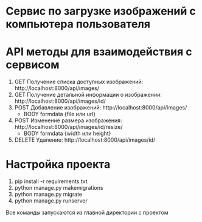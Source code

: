 <h1>Сервис по загрузке изображений с компьютера пользователя</h1>

# API методы для взаимодействия с сервисом
1. GET Получение списка доступных изображений: http://localhost:8000/api/images/
2. GET Получение детальной информации о изображении: http://localhost:8000/api/images/id/
3. POST Добавление изображений: http://localhost:8000/api/images/
   * BODY formdata {file или url}
4. POST Изменение размера изображения: http://localhost:8000/api/images/id/resize/
   * BODY formdata {width или height}
5. DELETE Удаление: http://localhost:8000/api/images/id/


# Настройка проекта
1. pip install -r requirements.txt 
2. python manage.py makemigrations 
3. python manage.py migrate 
4. python manage.py runserver

Все команды запускаются из главной директории с проектом